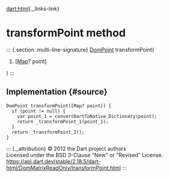 [dart:html](../../dart-html/dart-html-library){._links-link}

transformPoint method
=====================

::: {.section .multi-line-signature}
[DomPoint](../dompoint-class) transformPoint(

1.  \[[Map](../../dart-core/map-class)? point\]

)
:::

Implementation {#source}
--------------

``` {.language-dart data-language="dart"}
DomPoint transformPoint([Map? point]) {
  if (point != null) {
    var point_1 = convertDartToNative_Dictionary(point);
    return _transformPoint_1(point_1);
  }
  return _transformPoint_2();
}
```

::: {._attribution}
© 2012 the Dart project authors\
Licensed under the BSD 3-Clause \"New\" or \"Revised\" License.\
<https://api.dart.dev/stable/2.18.5/dart-html/DomMatrixReadOnly/transformPoint.html>
:::
